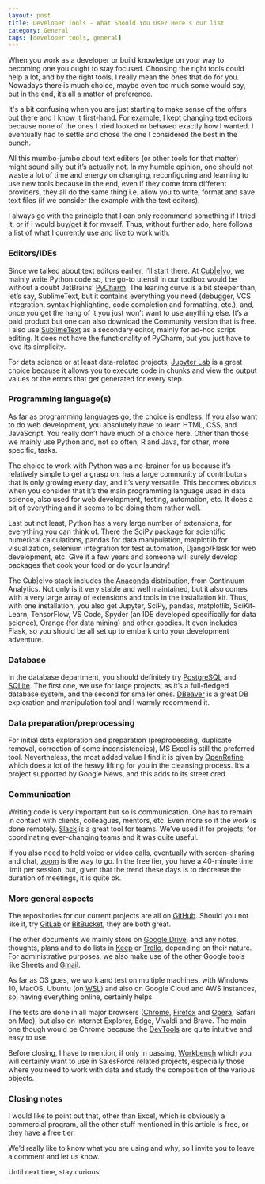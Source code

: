 ```yaml
---
layout: post
title: Developer Tools - What Should You Use? Here's our list
category: General
tags: [developer tools, general]
---
```

When you work as a developer or build knowledge on your way to becoming one you ought to stay focused. Choosing the right tools could help a lot, and by the right tools, I really mean the ones that do for you. Nowadays there is much choice, maybe even too much some would say, but in the end, it’s all a matter of preference. 

It's a bit confusing when you are just starting to make sense of the offers out there and I know it first-hand. For example, I kept changing text editors because none of the ones I tried looked or behaved exactly how I wanted. I eventually had to settle and chose the one I considered the best in the bunch. 

All this mumbo-jumbo about text editors (or other tools for that matter) might sound silly but it’s actually not. In my humble opinion, one should not waste a lot of time and energy on changing, reconfiguring and learning to use new tools because in the end, even if they come from different providers, they all do the same thing i.e. allow you to write, format and save text files (if we consider the example with the text editors). 

I always go with the principle that I can only recommend something if I tried it, or if I would buy/get it for myself. Thus, without further ado, here follows a list of what I currently use and like to work with.

### Editors/IDEs
Since we talked about text editors earlier, I’ll start there. At [Cub|e|vo](<https://cubevodata.com>), we mainly write Python code so, the go-to utensil in our toolbox would be without a doubt JetBrains’ [PyCharm](< https://www.jetbrains.com/pycharm/>). The leaning curve is a bit steeper than, let’s say, SublimeText, but it contains everything you need (debugger, VCS integration, syntax highlighting, code completion and formatting, etc.), and, once you get the hang of it you just won’t want to use anything else. It’s a paid product but one can also download the Community version that is free. 
I also use [SublimeText](< https://www.sublimetext.com/>) as a secondary editor, mainly for ad-hoc script editing. It does not have the functionality of PyCharm, but you just have to love its simplicity. 

For data science or at least data-related projects, [Jupyter Lab](< https://github.com/jupyterlab/jupyterlab>) is a great choice because it allows you to execute code in chunks and view the output values or the errors that get generated for every step. 

### Programming language(s)
As far as programming languages go, the choice is endless. If you also want to do web development, you absolutely have to learn HTML, CSS, and JavaScript. You really don’t have much of a choice here. Other than those we mainly use Python and, not so often, R and Java, for other, more specific, tasks.

The choice to work with Python was a no-brainer for us because it’s relatively simple to get a grasp on, has a large community of contributors that is only growing every day, and it’s very versatile. This becomes obvious when you consider that it’s the main programming language used in data science, also used for web development, testing, automation, etc. It does a bit of everything and it seems to be doing them rather well. 

Last but not least, Python has a very large number of extensions, for everything you can think of. There the SciPy package for scientific numerical calculations, pandas for data manipulation, matplotlib for visualization, selenium integration for test automation, Django/Flask for web development, etc. Give it a few years and someone will surely develop packages that cook your food or do your laundry! 

The Cub|e|vo stack includes the [Anaconda](< https://www.anaconda.com/distribution/#download-section>) distribution, from Continuum Analytics. Not only is it very stable and well maintained, but it also comes with a very large array of extensions and tools in the installation kit. Thus, with one installation, you also get Jupyter, SciPy, pandas, matplotlib, SciKit-Learn, TensorFlow, VS Code, Spyder (an IDE developed specifically for data science), Orange (for data mining) and other goodies. It even includes Flask, so you should be all set up to embark onto your development adventure.   

### Database
In the database department, you should definitely try [PostgreSQL](< https://www.postgresql.org/>) and [SQLite](< https://www.sqlite.org/index.html>). The first one, we use for large projects, as it’s a full-fledged database system, and the second for smaller ones. [DBeaver](<https://dbeaver.io/>) is a great DB exploration and manipulation tool and I warmly recommend it. 

### Data preparation/preprocessing
For initial data exploration and preparation (preprocessing, duplicate removal, correction of some inconsistencies), MS Excel is still the preferred tool. Nevertheless, the most added value I find it is given by [OpenRefine](< http://openrefine.org/>) which does a lot of the heavy lifting for you in the cleansing process. It’s a project supported by Google News, and this adds to its street cred. 

### Communication
Writing code is very important but so is communication. One has to remain in contact with clients, colleagues, mentors, etc. Even more so if the work is done remotely. [Slack](< https://slack.com/>) is a great tool for teams. We’ve used it for projects, for coordinating ever-changing teams and it was quite useful.

If you also need to hold voice or video calls, eventually with screen-sharing and chat, [zoom](< https://zoom.us/>) is the way to go. In the free tier, you have a 40-minute time limit per session, but, given that the trend these days is to decrease the duration of meetings, it is quite ok. 

### More general aspects
The repositories for our current projects are all on [GitHub](< https://github.com/>). Should you not like it, try [GitLab](< https://about.gitlab.com/>) or [BitBucket](< https://bitbucket.org/>), they are both great.

The other documents we mainly store on [Google Drive](< https://www.google.com/drive/>), and any notes, thoughts, plans and to do lists in [Keep](< https://keep.google.com/>) or [Trello](< https://trello.com/>), depending on their nature. For administrative purposes, we also make use of the other Google tools like Sheets and [Gmail](< https://mail.google.com>). 

As far as OS goes, we work and test on multiple machines, with Windows 10, MacOS, Ubuntu (on [WSL](< https://docs.microsoft.com/en-us/windows/wsl/install-win10>)) and also on Google Cloud and AWS instances, so, having everything online, certainly helps. 

The tests are done in all major browsers ([Chrome](< https://www.google.com/chrome/>), [Firefox](< https://www.mozilla.org/ro/firefox/new/>) and [Opera](< https://www.opera.com/>); Safari on Mac), but also on Internet Explorer, Edge, Vivaldi and Brave. The main one though would be Chrome because the [DevTools](< https://developers.google.com/web/tools/chrome-devtools/>) are quite intuitive and easy to use. 

Before closing, I have to mention, if only in passing, [Workbench](< https://workbench.developerforce.com/>) which you will certainly want to use in SalesForce related projects, especially those where you need to work with data and study the composition of the various objects.  

### Closing notes
I would like to point out that, other than Excel, which is obviously a commercial program, all the other stuff mentioned in this article is free, or they have a free tier. 

We’d really like to know what you are using and why, so I invite you to leave a comment and let us know. 

Until next time, stay curious!
